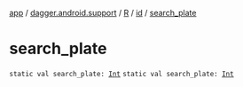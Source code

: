 [app](../../../index.md) / [dagger.android.support](../../index.md) / [R](../index.md) / [id](index.md) / [search_plate](./search_plate.md)

# search_plate

`static val search_plate: `[`Int`](https://kotlinlang.org/api/latest/jvm/stdlib/kotlin/-int/index.html)
`static val search_plate: `[`Int`](https://kotlinlang.org/api/latest/jvm/stdlib/kotlin/-int/index.html)